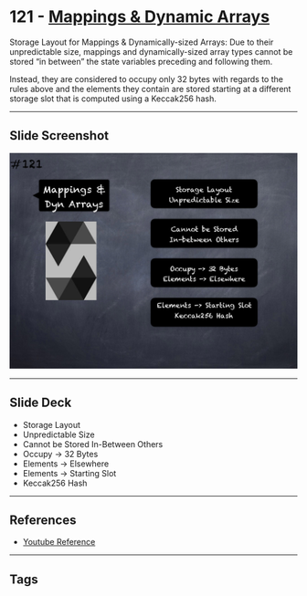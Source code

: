 # 121 - [Mappings & Dynamic Arrays](Mappings%20&%20Dynamic%20Arrays.md)
Storage Layout for Mappings & Dynamically-sized Arrays: Due to their unpredictable size, mappings and dynamically-sized array types cannot be stored “in between” the state variables preceding and following them. 

Instead, they are considered to occupy only 32 bytes with regards to the rules above and the elements they contain are stored starting at a different storage slot that is computed using a Keccak256 hash.

___
## Slide Screenshot
![121.png](../images/solidity201/121.png)
___
## Slide Deck
- Storage Layout
- Unpredictable Size
- Cannot be Stored In-Between Others
- Occupy -> 32 Bytes
- Elements -> Elsewhere
- Elements -> Starting Slot
- Keccak256 Hash
___
## References
- [Youtube Reference](https://youtu.be/TqMIbouwePE)
___
## Tags